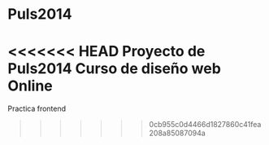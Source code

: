 # Puls2014
<<<<<<< HEAD
Proyecto de Puls2014 Curso de diseño web Online
=======
Practica frontend
>>>>>>> 0cb955c0d4466d1827860c41fea208a85087094a
